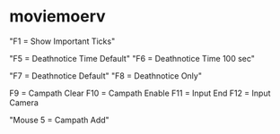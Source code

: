 # moviemoerv

"F1 = Show Important Ticks"

"F5 = Deathnotice Time Default"
"F6 = Deathnotice Time 100 sec"

"F7 = Deathnotice Default"
"F8 = Deathnotice Only"

F9 = Campath Clear
F10 = Campath Enable
F11 = Input End
F12 = Input Camera

"Mouse 5 = Campath Add"
